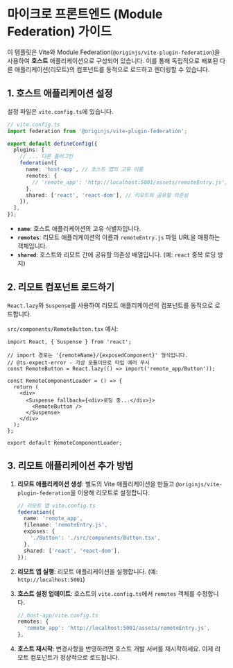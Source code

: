 # 마이크로 프론트엔드 (Module Federation) 가이드

이 템플릿은 Vite와 Module Federation(`@originjs/vite-plugin-federation`)을 사용하여 **호스트** 애플리케이션으로 구성되어 있습니다. 이를 통해 독립적으로 배포된 다른 애플리케이션(리모트)의 컴포넌트를 동적으로 로드하고 렌더링할 수 있습니다.

## 1. 호스트 애플리케이션 설정

설정 파일은 `vite.config.ts`에 있습니다.

```typescript
// vite.config.ts
import federation from '@originjs/vite-plugin-federation';

export default defineConfig({
  plugins: [
    // ... 다른 플러그인
    federation({
      name: 'host-app', // 호스트 앱의 고유 이름
      remotes: {
        // 'remote_app': 'http://localhost:5001/assets/remoteEntry.js',
      },
      shared: ['react', 'react-dom'], // 리모트와 공유할 의존성
    }),
  ],
});
```

- **`name`**: 호스트 애플리케이션의 고유 식별자입니다.
- **`remotes`**: 리모트 애플리케이션의 이름과 `remoteEntry.js` 파일 URL을 매핑하는 객체입니다.
- **`shared`**: 호스트와 리모트 간에 공유할 의존성 배열입니다. (예: `react` 중복 로딩 방지)

## 2. 리모트 컴포넌트 로드하기

`React.lazy`와 `Suspense`를 사용하여 리모트 애플리케이션의 컴포넌트를 동적으로 로드합니다.

`src/components/RemoteButton.tsx` 예시:

```tsx
import React, { Suspense } from 'react';

// import 경로는 '{remoteName}/{exposedComponent}' 형식입니다.
// @ts-expect-error - 가상 모듈이므로 타입 에러 무시
const RemoteButton = React.lazy(() => import('remote_app/Button'));

const RemoteComponentLoader = () => {
  return (
    <div>
      <Suspense fallback={<div>로딩 중...</div>}>
        <RemoteButton />
      </Suspense>
    </div>
  );
};

export default RemoteComponentLoader;
```

## 3. 리모트 애플리케이션 추가 방법

1. **리모트 애플리케이션 생성**: 별도의 Vite 애플리케이션을 만들고 `@originjs/vite-plugin-federation`을 이용해 리모트로 설정합니다.

   ```typescript
   // 리모트 앱 vite.config.ts
   federation({
     name: 'remote_app',
     filename: 'remoteEntry.js',
     exposes: {
       './Button': './src/components/Button.tsx',
     },
     shared: ['react', 'react-dom'],
   });
   ```

2. **리모트 앱 실행**: 리모트 애플리케이션을 실행합니다. (예: `http://localhost:5001`)

3. **호스트 설정 업데이트**: 호스트의 `vite.config.ts`에서 `remotes` 객체를 수정합니다.

   ```typescript
   // host-app/vite.config.ts
   remotes: {
     'remote_app': 'http://localhost:5001/assets/remoteEntry.js',
   },
   ```

4. **호스트 재시작**: 변경사항을 반영하려면 호스트 개발 서버를 재시작하세요. 이제 리모트 컴포넌트가 정상적으로 로드됩니다.
